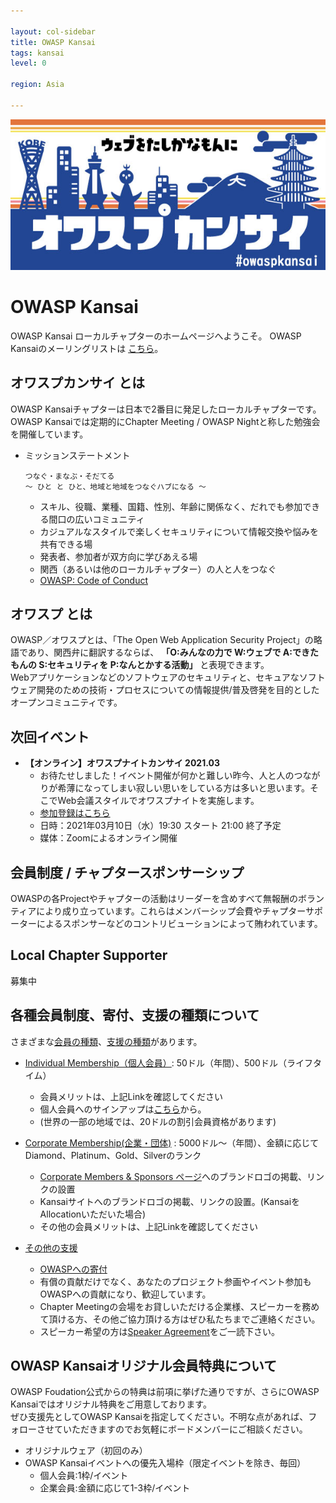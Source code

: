 ```yaml
---

layout: col-sidebar
title: OWASP Kansai
tags: kansai
level: 0

region: Asia

---
```



<img src="assets/images/OwaspKansai_Blue.jpg" alt="OWASP Kansai">

# OWASP Kansai  
<!-- Welcome to the Kansai chapter homepage. [Click Here](https://groups.google.com/a/owasp.org/forum/?hl=ja#!forum/kansai-chapter) to join the local chapter mailing list.  -->
OWASP Kansai ローカルチャプターのホームページへようこそ。 OWASP Kansaiのメーリングリストは [こちら](https://groups.google.com/a/owasp.org/forum/?hl=ja#!forum/kansai-chapter)。  

## オワスプカンサイ とは  
OWASP Kansaiチャプターは日本で2番目に発足したローカルチャプターです。  
OWASP Kansaiでは定期的にChapter Meeting / OWASP Nightと称した勉強会を開催しています。  
* ミッションステートメント
    ```
    つなぐ・まなぶ・そだてる
    ～ ひと と ひと、地域と地域をつなぐハブになる ～
    ```
    * スキル、役職、業種、国籍、性別、年齢に関係なく、だれでも参加できる間口の広いコミュニティ  
    * カジュアルなスタイルで楽しくセキュリティについて情報交換や悩みを共有できる場  
    * 発表者、参加者が双方向に学びあえる場  
    * 関西（あるいは他のローカルチャプター）の人と人をつなぐ  
    * [OWASP: Code of Conduct](https://owasp.org/www-policy/operational/code-of-conduct)

## オワスプ とは
OWASP／オワスプとは、「The Open Web Application Security Project」の略語であり、関西弁に翻訳するならば、 __「O:みんなの力で W:ウェブで A:できたもんの S:セキュリティを P:なんとかする活動」__ と表現できます。  
Webアプリケーションなどのソフトウェアのセキュリティと、セキュアなソフトウェア開発のための技術・プロセスについての情報提供/普及啓発を目的としたオープンコミュニティです。  

## 次回イベント  
* __【オンライン】オワスプナイトカンサイ 2021.03__  
    * お待たせしました！イベント開催が何かと難しい昨今、人と人のつながりが希薄になってしまい寂しい思いをしている方は多いと思います。そこでWeb会議スタイルでオワスプナイトを実施します。  
    * [参加登録はこちら](https://owasp-kansai.doorkeeper.jp/events/117304)  
    * 日時：2021年03月10日（水）19:30 スタート  21:00 終了予定  
    * 媒体：Zoomによるオンライン開催   
    

## 会員制度 / チャプタースポンサーシップ  
OWASPの各Projectやチャプターの活動はリーダーを含めすべて無報酬のボランティアにより成り立っています。これらはメンバーシップ会費やチャプターサポーターによるスポンサーなどのコントリビューションによって賄われています。

## Local Chapter Supporter  
募集中  
<!--
<table cellpadding="15" cellspacing="0">
     <tr>
        <td><a href="https://owasp.org/" target="_blank" rel="noopener"><img src="assets/images/test.jpg" alt="＊＊＊会社"></a></td>
    </tr>
</table>
-->

<!--
## Single Meeting Supporter  
過去のイベントにおいて会場をご提供頂いた企業や、団体です。
-->

## 各種会員制度、寄付、支援の種類について  
さまざまな[会員の種類](https://owasp.org/supporters/)、[支援の種類](https://owasp.org/www-policy/testdoc/chapter-rules-of-procedure.html#chapter-sponsors--local-and-global)があります。
* [Individual Membership（個人会員）](https://owasp.org/membership/): 50ドル（年間）、500ドル（ライフタイム）  
    * 会員メリットは、上記Linkを確認してください
    * 個人会員へのサインアップは[こちら](https://myowasp.force.com/memberappregion)から。  
    * (世界の一部の地域では、20ドルの割引会員資格があります)
    
* [Corporate Membership(企業・団体)](https://owasp.org/supporters/) : 5000ドル～（年間）、金額に応じてDiamond、Platinum、Gold、Silverのランク  
    * [Corporate Members & Sponsors ページ](https://owasp.org/supporters)へのブランドロゴの掲載、リンクの設置  
    * Kansaiサイトへのブランドロゴの掲載、リンクの設置。(KansaiをAllocationいただいた場合)  
    * その他の会員メリットは、上記Linkを確認してください
    
* [その他の支援](https://owasp.org/www-policy/testdoc/chapter-rules-of-procedure.html#sponsors--affiliates)  
    * [OWASPへの寄付](https://owasp.org/donate/)  
    * 有償の貢献だけでなく、あなたのプロジェクト参画やイベント参加もOWASPへの貢献になり、歓迎しています。  
    * Chapter Meetingの会場をお貸しいただける企業様、スピーカーを務めて頂ける方、その他ご協力頂ける方はぜひ私たちまでご連絡ください。  
    * スピーカー希望の方は[Speaker Agreement](https://owasp.org/www-policy/legal/speaker-agreement.html)をご一読下さい。 
 
## OWASP Kansaiオリジナル会員特典について  
OWASP Foudation公式からの特典は前項に挙げた通りですが、さらにOWASP Kansaiではオリジナル特典をご用意しております。  
ぜひ支援先としてOWASP Kansaiを指定してください。不明な点があれば、フォローさせていただきますのでお気軽にボードメンバーにご相談ください。  
* オリジナルウェア（初回のみ）  
* OWASP Kansaiイベントへの優先入場枠（限定イベントを除き、毎回）  
    * 個人会員:1枠/イベント  
    * 企業会員:金額に応じて1-3枠/イベント  
